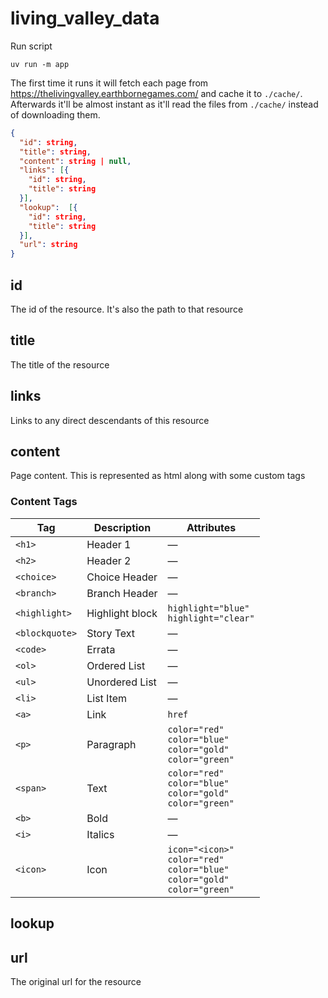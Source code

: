 # living_valley_data

Run script
```
uv run -m app
```

The first time it runs it will fetch each page from https://thelivingvalley.earthbornegames.com/ and cache it to `./cache/`.
Afterwards it'll be almost instant as it'll read the files from `./cache/` instead of downloading them.

```json
{
  "id": string,
  "title": string,
  "content": string | null,
  "links": [{
    "id": string,
    "title": string
  }],
  "lookup":  [{
    "id": string,
    "title": string
  }],
  "url": string
}
```

## id
The id of the resource. It's also the path to that resource

## title

The title of the resource

## links

Links to any direct descendants of this resource

## content

Page content. This is represented as html along with some custom tags

### Content Tags
| Tag            | Description     | Attributes                                                                    |
| -------------- | --------------- | ----------------------------------------------------------------------------- |
| `<h1>`         | Header 1        | —                                                                             |
| `<h2>`         | Header 2        | —                                                                             |
| `<choice>`     | Choice Header   | —                                                                             |
| `<branch>`     | Branch Header   | —                                                                             |
| `<highlight>`  | Highlight block | `highlight="blue"`<br>`highlight="clear"`                                     |
| `<blockquote>` | Story Text      | —                                                                             |
| `<code>`       | Errata          | —                                                                             |
| `<ol>`         | Ordered List    | —                                                                             |
| `<ul>`         | Unordered List  | —                                                                             |
| `<li>`         | List Item       | —                                                                             |
| `<a>`          | Link            | `href`                                                                        |
| `<p>`          | Paragraph       | `color="red"`<br>`color="blue"`<br>`color="gold"`<br>`color="green"`          |
| `<span>`       | Text            | `color="red"`<br>`color="blue"`<br>`color="gold"`<br>`color="green"`          |
| `<b>`          | Bold            | —                                                                             |
| `<i>`          | Italics         | —                                                                             |
| `<icon>`       | Icon            | `icon="<icon>"`<br>`color="red"`<br>`color="blue"`<br>`color="gold"`<br>`color="green"` |

## lookup

## url
The original url for the resource
